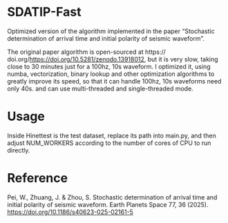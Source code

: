 # SDATIP-Fast
Optimized version of the algorithm implemented in the paper “Stochastic determination of arrival time and initial polarity of seismic waveform”.

The original paper algorithm is open-sourced at https:// doi.org/https://doi.org/10.5281/zenodo.13918012, but it is very slow, taking close to 30 minutes just for a 100hz, 10s waveform. I optimized it, using numba, vectorization, binary lookup and other optimization algorithms to greatly improve its speed, so that it can handle 100hz, 10s waveforms need only 40s. and can use multi-threaded and single-threaded mode.
# Usage
Inside Hinettest is the test dataset, replace its path into main.py, and then adjust NUM_WORKERS according to the number of cores of CPU to run directly.
# Reference
Pei, W., Zhuang, J. & Zhou, S. Stochastic determination of arrival time and initial polarity of seismic waveform. Earth Planets Space 77, 36 (2025).
https://doi.org/10.1186/s40623-025-02161-5
